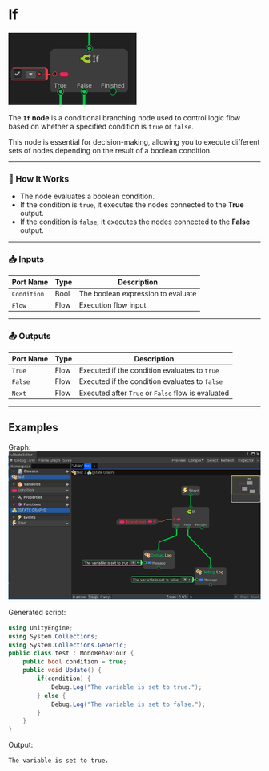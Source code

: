# If

![](../../images/node-reference/if.png)

The **`If` node** is a conditional branching node used to control logic flow based on whether a specified condition is `true` or `false`. 

This node is essential for decision-making, allowing you to execute different sets of nodes depending on the result of a boolean condition.

---

### 🔧 How It Works

- The node evaluates a boolean condition.
- If the condition is `true`, it executes the nodes connected to the **True** output.
- If the condition is `false`, it executes the nodes connected to the **False** output.

---

### 📥 Inputs

| Port Name   | Type   | Description                                 |
|-------------|--------|---------------------------------------------|
| `Condition` | Bool   | The boolean expression to evaluate          |
| `Flow`      | Flow   | Execution flow input                        |

---

### 📤 Outputs

| Port Name | Type   | Description                                           |
|-----------|--------|-------------------------------------------------------|
| `True`    | Flow   | Executed if the condition evaluates to `true`         |
| `False`   | Flow   | Executed if the condition evaluates to `false`        |
| `Next`   | Flow   | Executed after `True` or `False` flow is evaluated        |

---

## Examples

Graph:
![](../../images/node-reference/if_example1.PNG)

Generated script:
```cs
using UnityEngine;
using System.Collections;
using System.Collections.Generic;
public class test : MonoBehaviour {
	public bool condition = true;
	public void Update() {
		if(condition) {
			Debug.Log("The variable is set to true.");
		} else {
			Debug.Log("The variable is set to false.");
		}
	}
}
```

Output:
```
The variable is set to true.
```